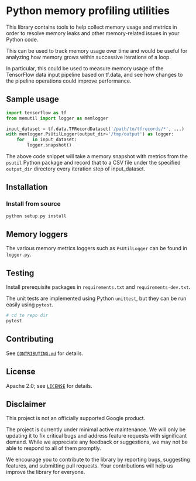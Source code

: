 # Python memory profiling utilities

This library contains tools to help collect memory usage and metrics in order to resolve memory leaks and other memory-related issues in your Python code.

This can be used to track memory usage over time and would be useful for analyzing how memory grows within successive iterations of a loop.

In particular, this could be used to measure memory usage of the TensorFlow data input pipeline based on tf.data, and see how changes to the pipeline operations could improve performance.

## Sample usage

```python
import tensorflow as tf
from memutil import logger as memlogger

input_dataset = tf.data.TFRecordDataset('/path/to/tfrecords/*', ...)
with memlogger.PsUtilLogger(output_dir='/tmp/output') as logger:
    for _ in input_dataset:
        logger.snapshot()
```

The above code snippet will take a memory snapshot with metrics from the `psutil` Python package and record that to a CSV file under the specified `output_dir` directory every iteration step of input_dataset.

## Installation

### Install from source
```bash
python setup.py install
```

## Memory loggers

The various memory metrics loggers such as `PsUtilLogger` can be found in `logger.py`.


## Testing

Install prerequisite packages in `requirements.txt` and `requirements-dev.txt`.

The unit tests are implemented using Python `unittest`, but they can be run
easily using `pytest`.

```bash
# cd to repo dir
pytest
```

## Contributing

See [`CONTRIBUTING.md`](CONTRIBUTING.md) for details.

## License

Apache 2.0; see [`LICENSE`](LICENSE) for details.

## Disclaimer

This project is not an officially supported Google product.

The project is currently under minimal active maintenance.
We will only be updating it to fix critical bugs and address feature requests with significant demand.
While we appreciate any feedback or suggestions, we may not be able to respond to all of them promptly.

We encourage you to contribute to the library by reporting bugs, suggesting features, and submitting pull requests.
Your contributions will help us improve the library for everyone.
